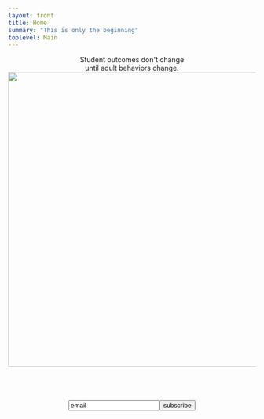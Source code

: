```yaml
---
layout: front
title: Home
summary: "This is only the beginning"
toplevel: Main
---
```


<center>
<div class="col-xl-auto">
  <div class="hero-line">Student outcomes don't change<br/>until adult behaviors change.</div>
<div>
  <img src="../ajc-com/assets/img/dark-hero.png" height="600px">
</div>
<br/><br/><br/><br/>
<form action="https://formspree.io/f/xayzdydv" method="POST"><input type="hidden" value="ajc subscribe form" name="form">
  <span class=""><input type="email" value="email" name="email"><button type="submit" class="subscribe-button">subscribe</button></span>
  </form>

</div>
  </center>